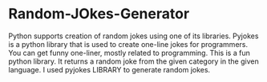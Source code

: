 # Random-JOkes-Generator
Python supports creation of random jokes using one of its libraries. Pyjokes is a python library that is used to create one-line jokes for programmers. You can get funny one-liner, mostly related to programming. This is a fun python library. It returns a random joke from the given category in the given language.
I used pyjokes LIBRARY to generate random jokes.
